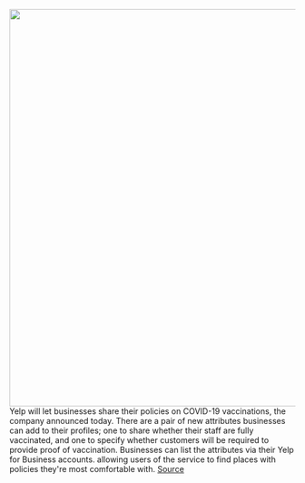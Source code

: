 <img src='https://cdn.vox-cdn.com/thumbor/7K6k4y8lRDnNQzyhy7rObr0G2Tc=/0x0:1920x1080/1200x800/filters:focal(807x387:1113x693)/cdn.vox-cdn.com/uploads/chorus_image/image/69681879/Yelp_Vaccination_Attribute_Filters.0.png' width='700px' /><br/>
Yelp will let businesses share their policies on COVID-19 vaccinations, the company announced today. There are a pair of new attributes businesses can add to their profiles; one to share whether their staff are fully vaccinated, and one to specify whether customers will be required to provide proof of vaccination. Businesses can list the attributes via their Yelp for Business accounts. allowing users of the service to find places with policies they're most comfortable with.
<a href='https://www.theverge.com/2021/8/5/22610865/yelp-vaccination-policies-businesses-staff-customers'> Source <a/>